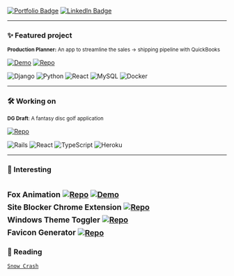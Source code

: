 [![Portfolio Badge](https://img.shields.io/badge/Portfolio-74aa9c?style=for-the-badge)](https://michellef.dev)
[![LinkedIn Badge](https://img.shields.io/badge/LinkedIn-0077B5?style=for-the-badge)](https://www.linkedin.com/in/mflandin/)

---

### ✨ Featured project

<sub>**Production Planner:** An app to streamline the sales → shipping pipeline with QuickBooks</sub>  

[![Demo](https://img.shields.io/badge/Demo-FFF6DA?style=flat&logo=google-chrome&logoColor=000000)](https://production-planner.michellef.dev)
[![Repo](https://img.shields.io/badge/Repo-FFF6DA?style=flat&logo=github&logoColor=000000)](https://github.com/michellevit/Production-Planner)

![Django](https://img.shields.io/badge/django-fbe6a2)
![Python](https://img.shields.io/badge/python-fbe6a2)
![React](https://img.shields.io/badge/react-fbe6a2)
![MySQL](https://img.shields.io/badge/mysql-fbe6a2)
![Docker](https://img.shields.io/badge/docker-fbe6a2)


---

### 🛠️ Working on
 
<sub>**DG Draft**: A fantasy disc golf application</sub>  

[![Repo](https://img.shields.io/badge/Repo-FFC7BD?style=flat&logo=github&logoColor=000000)](https://github.com/michellevit/DG-Draft)

![Rails](https://img.shields.io/badge/rails-ff9e8d)
![React](https://img.shields.io/badge/react-ff9e8d)
![TypeScript](https://img.shields.io/badge/typescript-ff9e8d)
![Heroku](https://img.shields.io/badge/heroku-ff9e8d)

---

### 👾 Interesting
 
<sub>**Fox Animation**</sub>
<sub>
[![Repo](https://img.shields.io/badge/Repo-e26a5c?style=flat&logo=github&logoColor=000000)](https://github.com/michellevit/Fennec-Animation)
[![Demo](https://img.shields.io/badge/Demo-e26a5c?style=flat&logo=google-chrome&logoColor=000000)](https://fennec.michellef.dev)
</sub>  
<sub>**Site Blocker Chrome Extension**</sub>
<sub>
[![Repo](https://img.shields.io/badge/Repo-e26a5c?style=flat&logo=github&logoColor=000000)](https://github.com/michellevit/Site-Blocker-Chrome-Extension)
</sub>  
<sub>**Windows Theme Toggler**</sub>
<sub>
[![Repo](https://img.shields.io/badge/Repo-e26a5c?style=flat&logo=github&logoColor=000000)](https://github.com/michellevit/Theme-Toggle)
</sub>  
<sub>**Favicon Generator**</sub>
<sub>
[![Repo](https://img.shields.io/badge/Repo-e26a5c?style=flat&logo=github&logoColor=000000)](https://github.com/michellevit/Favicon-Generator)
</sub>
---
<!---

### 🦊 Working on
 
<sub>**Fox Animation**: An 8-bit inspired side-scroll animation</sub>  

[![Demo](https://img.shields.io/badge/Demo-FFC7BD?style=flat&logo=google-chrome&logoColor=000000)](https://fennec.michellef.dev)
[![Repo](https://img.shields.io/badge/Repo-FFC7BD?style=flat&logo=github&logoColor=000000)](https://github.com/michellevit/Fennec-Animation)

![Next.js](https://img.shields.io/badge/next.js-ff9e8d)
![React](https://img.shields.io/badge/react-ff9e8d)
![TypeScript](https://img.shields.io/badge/typescript-ff9e8d)
![JavaScript](https://img.shields.io/badge/javascript-ff9e8d)


---
-->

### 📖 Reading  
[`Snow Crash`](https://www.goodreads.com/book/show/61240297-snow-crash)   
